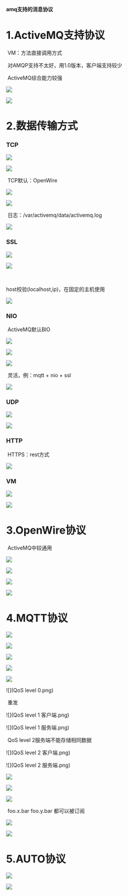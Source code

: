 **amq支持的消息协议**



# 1.ActiveMQ支持协议

​	VM：方法直接调用方式

​	对AMQP支持不太好，用1.0版本，客户端支持较少

​	ActiveMQ综合能力较强

![](ActiveMQ支持协议.png)



![](ActiveMQ协议连接配置.png)



# 2.数据传输方式

### TCP

![](ActiveMQ常用传输方式及配置1.png)



![](ActiveMQ常用传输方式及配置2.png)



​	TCP默认：OpenWire

![](ActiveMQ常用传输方式及配置3.png)



![](ActiveMQ常用传输方式及配置4.png)



​	日志：/var/activemq/data/activemq.log

![](ActiveMQ常用传输方式及配置5.png)



### SSL

![](ActiveMQ常用传输方式及配置6.png)



![](ActiveMQ常用传输方式及配置7.png)

​	

host校验(localhost,ip)，在固定的主机使用

![](ActiveMQ常用传输方式及配置8.png)



### NIO

​	ActiveMQ默认BIO

![](ActiveMQ常用传输方式及配置9.png)



![](ActiveMQ常用传输方式及配置10.png)



![](ActiveMQ常用传输方式及配置11.png)



​	灵活，例：mqtt + nio + ssl

![](ActiveMQ常用传输方式及配置12.png)



### UDP

![](ActiveMQ常用传输方式及配置13.png)



![](ActiveMQ常用传输方式及配置14.png)



### HTTP

​	HTTPS：rest方式

![](ActiveMQ常用传输方式及配置15.png)



### VM

![](ActiveMQ常用传输方式及配置16.png)



![](ActiveMQ常用传输方式及配置17.png)



# 3.OpenWire协议

​	ActiveMQ中较通用

![](OpenWire协议.png)



![](OpenWire协议使用1.png)



![](OpenWire协议使用2.png)



![](OpenWire协议使用3.png)



# 4.MQTT协议

![](MQTT协议.png)



![](MQTT协议使用原因.png)



![](MQTT发布订阅模型.png)



![](MQTT服务质量.png)



![](服务质量产生原因.png)



![](QoS level 0.png)



​	重发

![](QoS level 1 客户端.png)



![](QoS level 1 服务端.png)



​	QoS level 2服务端不能存储相同数据

![](QoS level 2 客户端.png)



![](QoS level 2 服务端.png)



![](MQTT配置1.png)



![](MQTT配置2.png)



![](MQTT使用1.png)



​	foo.x.bar	foo.y.bar	都可以被订阅

![](MQTT使用2.png)



![](Spring使用MQTT.png)



# 5.AUTO协议

![](AUTO协议.png)



![](AUTO使用.png)

